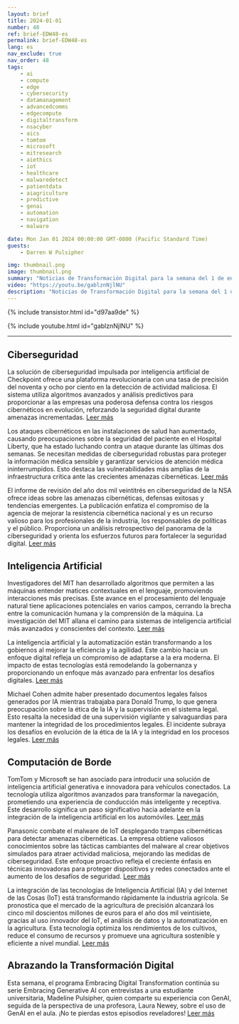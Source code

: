 ```yaml
---
layout: brief
title: 2024-01-01
number: 48
ref: brief-EDW48-es
permalink: brief-EDW48-es
lang: es
nav_exclude: true
nav_order: 48
tags:
    - ai
    - compute
    - edge
    - cybersecurity
    - datamanagement
    - advancedcomms
    - edgecompute
    - digitaltransform
    - nsacyber
    - aics
    - tomtom
    - microsoft
    - mitresearch
    - aiethics
    - iot
    - healthcare
    - malwaredetect
    - patientdata
    - aiagriculture
    - predictive
    - genai
    - automation
    - navigation
    - malware

date: Mon Jan 01 2024 00:00:00 GMT-0800 (Pacific Standard Time)
guests:
    - Darren W Pulsipher

img: thumbnail.png
image: thumbnail.png
summary: "Noticias de Transformación Digital para la semana del 1 de enero de 2024, cubriendo ciberseguridad, inteligencia artificial y computación en el borde. Los temas incluyen IoT y AI en la granja, políticos engañados por alucinaciones generadas por AI y ataques cibernéticos en el sector de la salud."
video: "https://youtu.be/gablznNjlNU"
description: "Noticias de Transformación Digital para la semana del 1 de enero de 2024, cubriendo ciberseguridad, inteligencia artificial y computación en el borde. Los temas incluyen IoT y AI en la granja, políticos engañados por alucinaciones generadas por AI y ataques cibernéticos en el sector de la salud."
---
```



{% include transistor.html id="d97aa9de" %}



{% include youtube.html id="gablznNjlNU" %}


---

## Ciberseguridad



La solución de ciberseguridad impulsada por inteligencia artificial de Checkpoint ofrece una plataforma revolucionaria con una tasa de precisión del noventa y ocho por ciento en la detección de actividad maliciosa. El sistema utiliza algoritmos avanzados y análisis predictivos para proporcionar a las empresas una poderosa defensa contra los riesgos cibernéticos en evolución, reforzando la seguridad digital durante amenazas incrementadas. [Leer más](https://fortune.com/2023/12/29/ai-cybersecurity-checkpoint/)



Los ataques cibernéticos en las instalaciones de salud han aumentado, causando preocupaciones sobre la seguridad del paciente en el Hospital Liberty, que ha estado luchando contra un ataque durante las últimas dos semanas. Se necesitan medidas de ciberseguridad robustas para proteger la información médica sensible y garantizar servicios de atención médica ininterrumpidos. Esto destaca las vulnerabilidades más amplias de la infraestructura crítica ante las crecientes amenazas cibernéticas. [Leer más](https://www.kctv5.com/2023/12/30/liberty-hospital-staff-worries-patients-are-jeopardy-if-cyber-security-incident-drags/)



El informe de revisión del año dos mil veintitrés en ciberseguridad de la NSA ofrece ideas sobre las amenazas cibernéticas, defensas exitosas y tendencias emergentes. La publicación enfatiza el compromiso de la agencia de mejorar la resistencia cibernética nacional y es un recurso valioso para los profesionales de la industria, los responsables de políticas y el público. Proporciona un análisis retrospectivo del panorama de la ciberseguridad y orienta los esfuerzos futuros para fortalecer la seguridad digital. [Leer más](https://www.nsa.gov/Press-Room/Press-Releases-Statements/Press-Release-View/Article/3621654/nsa-publishes-2023-cybersecurity-year-in-review/)

## Inteligencia Artificial



Investigadores del MIT han desarrollado algoritmos que permiten a las máquinas entender matices contextuales en el lenguaje, promoviendo interacciones más precisas. Este avance en el procesamiento del lenguaje natural tiene aplicaciones potenciales en varios campos, cerrando la brecha entre la comunicación humana y la comprensión de la máquina. La investigación del MIT allana el camino para sistemas de inteligencia artificial más avanzados y conscientes del contexto. [Leer más](https://news.mit.edu/2023/leveraging-language-understand-machines-1222)



La inteligencia artificial y la automatización están transformando a los gobiernos al mejorar la eficiencia y la agilidad. Este cambio hacia un enfoque digital refleja un compromiso de adaptarse a la era moderna. El impacto de estas tecnologías está remodelando la gobernanza y proporcionando un enfoque más avanzado para enfrentar los desafíos digitales. [Leer más](https://federalnewsnetwork.com/commentary/2023/12/navigating-the-era-of-innovation-how-artificial-intelligence-and-automation-are-driving-a-digital-first-government/)



Michael Cohen admite haber presentado documentos legales falsos generados por IA mientras trabajaba para Donald Trump, lo que genera preocupación sobre la ética de la IA y la supervisión en el sistema legal. Esto resalta la necesidad de una supervisión vigilante y salvaguardias para mantener la integridad de los procedimientos legales. El incidente subraya los desafíos en evolución de la ética de la IA y la integridad en los procesos legales. [Leer más](https://www.nbcnews.com/politics/politics-news/michael-cohen-says-unknowingly-submitted-fake-ai-generated-legal-cases-rcna131631)

## Computación de Borde



TomTom y Microsoft se han asociado para introducir una solución de inteligencia artificial generativa e innovadora para vehículos conectados. La tecnología utiliza algoritmos avanzados para transformar la navegación, prometiendo una experiencia de conducción más inteligente y receptiva. Este desarrollo significa un paso significativo hacia adelante en la integración de la inteligencia artificial en los automóviles. [Leer más](https://www.iottechnews.com/news/2023/dec/19/tomtom-microsoft-unveil-generative-ai-connected-vehicles/)



Panasonic combate el malware de IoT desplegando trampas cibernéticas para detectar amenazas cibernéticas. La empresa obtiene valiosos conocimientos sobre las tácticas cambiantes del malware al crear objetivos simulados para atraer actividad maliciosa, mejorando las medidas de ciberseguridad. Este enfoque proactivo refleja el creciente énfasis en técnicas innovadoras para proteger dispositivos y redes conectados ante el aumento de los desafíos de seguridad. [Leer más](https://www.wired.com/story/panasonic-iot-malware-honeypots/)



La integración de las tecnologías de Inteligencia Artificial (IA) y del Internet de las Cosas (IoT) está transformando rápidamente la industria agrícola. Se pronostica que el mercado de la agricultura de precisión alcanzará los cinco mil doscientos millones de euros para el año dos mil veintisiete, gracias al uso innovador del IoT, el análisis de datos y la automatización en la agricultura. Esta tecnología optimiza los rendimientos de los cultivos, reduce el consumo de recursos y promueve una agricultura sostenible y eficiente a nivel mundial. [Leer más](https://iotbusinessnews.com/2023/12/22/53545-the-precision-agriculture-market-to-reach-e-5-2-billion-worldwide-in-2027/)

## Abrazando la Transformación Digital



Esta semana, el programa Embracing Digital Transformation continúa su serie Embracing Generative AI con entrevistas a una estudiante universitaria, Madeline Pulsipher, quien comparte su experiencia con GenAI, seguida de la perspectiva de una profesora, Laura Newey, sobre el uso de GenAI en el aula. ¡No te pierdas estos episodios reveladores! [Leer más](https://www.embracingdigital.org)


